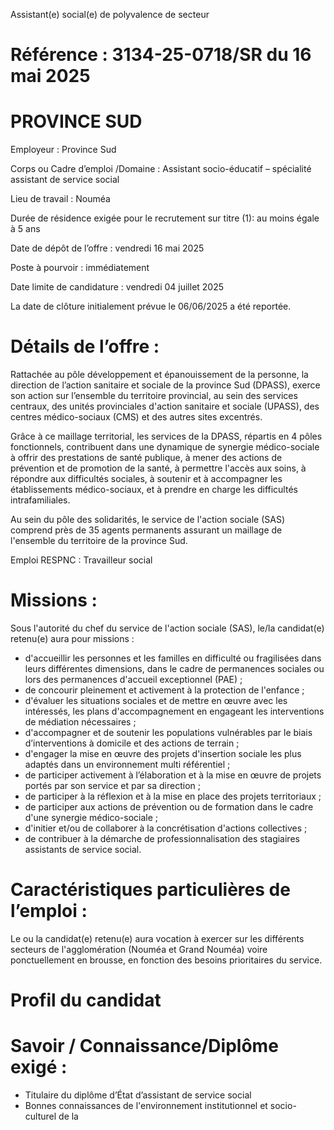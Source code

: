 Assistant(e) social(e) de polyvalence de secteur
# Référence : 3134-25-0718/SR du 16 mai 2025

# PROVINCE SUD

Employeur : Province Sud

Corps ou Cadre d’emploi /Domaine : Assistant socio-éducatif – spécialité assistant de service social

Lieu de travail : Nouméa

Durée de résidence exigée pour le recrutement sur titre (1): au moins égale à 5 ans

Date de dépôt de l’offre : vendredi 16 mai 2025

Poste à pourvoir : immédiatement

Date limite de candidature : vendredi 04 juillet 2025

La date de clôture initialement prévue le 06/06/2025 a été reportée.

# Détails de l’offre :

Rattachée au pôle développement et épanouissement de la personne, la direction de l’action sanitaire et sociale de la province Sud (DPASS), exerce son action sur l’ensemble du territoire provincial, au sein des services centraux, des unités provinciales d'action sanitaire et sociale (UPASS), des centres médico-sociaux (CMS) et des autres sites excentrés.

Grâce à ce maillage territorial, les services de la DPASS, répartis en 4 pôles fonctionnels, contribuent dans une dynamique de synergie médico-sociale à offrir des prestations de santé publique, à mener des actions de prévention et de promotion de la santé, à permettre l'accès aux soins, à répondre aux difficultés sociales, à soutenir et à accompagner les établissements médico-sociaux, et à prendre en charge les difficultés intrafamiliales.

Au sein du pôle des solidarités, le service de l'action sociale (SAS) comprend près de 35 agents permanents assurant un maillage de l'ensemble du territoire de la province Sud.

Emploi RESPNC : Travailleur social

# Missions :

Sous l'autorité du chef du service de l'action sociale (SAS), le/la candidat(e) retenu(e) aura pour missions :

- d'accueillir les personnes et les familles en difficulté ou fragilisées dans leurs différentes dimensions, dans le cadre de permanences sociales ou lors des permanences d'accueil exceptionnel (PAE) ;
- de concourir pleinement et activement à la protection de l'enfance ;
- d'évaluer les situations sociales et de mettre en œuvre avec les intéressés, les plans d'accompagnement en engageant les interventions de médiation nécessaires ;
- d'accompagner et de soutenir les populations vulnérables par le biais d’interventions à domicile et des actions de terrain ;
- d'engager la mise en œuvre des projets d'insertion sociale les plus adaptés dans un environnement multi référentiel ;
- de participer activement à l’élaboration et à la mise en œuvre de projets portés par son service et par sa direction ;
- de participer à la réflexion et à la mise en place des projets territoriaux ;
- de participer aux actions de prévention ou de formation dans le cadre d'une synergie médico-sociale ;
- d'initier et/ou de collaborer à la concrétisation d'actions collectives ;
- de contribuer à la démarche de professionnalisation des stagiaires assistants de service social.

# Caractéristiques particulières de l’emploi :

Le ou la candidat(e) retenu(e) aura vocation à exercer sur les différents secteurs de l'agglomération (Nouméa et Grand Nouméa) voire ponctuellement en brousse, en fonction des besoins prioritaires du service.

# Profil du candidat

# Savoir / Connaissance/Diplôme exigé :

- Titulaire du diplôme d’État d’assistant de service social
- Bonnes connaissances de l'environnement institutionnel et socio-culturel de la